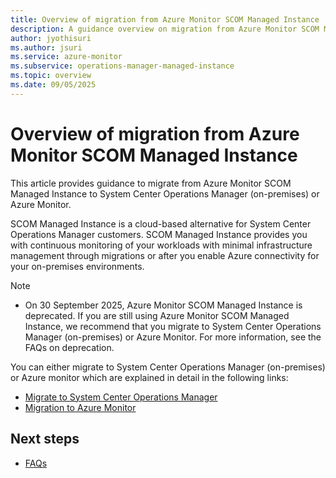 ```yaml
---
title: Overview of migration from Azure Monitor SCOM Managed Instance
description: A guidance overview on migration from Azure Monitor SCOM Managed Instance to System Center Operations Manager or Azure Monitor.
author: jyothisuri
ms.author: jsuri
ms.service: azure-monitor
ms.subservice: operations-manager-managed-instance
ms.topic: overview
ms.date: 09/05/2025
---
```


# Overview of migration from Azure Monitor SCOM Managed Instance

This article provides guidance to migrate from Azure Monitor SCOM Managed Instance to System Center Operations Manager (on-premises) or Azure Monitor.    

SCOM Managed Instance is a cloud-based alternative for System Center Operations Manager customers. SCOM Managed Instance provides you with continuous monitoring of your workloads with minimal infrastructure management through migrations or after you enable Azure connectivity for your on-premises environments.

> [!Note]
> - On 30 September 2025, Azure Monitor SCOM Managed Instance is deprecated. If you are still using Azure Monitor SCOM Managed Instance, we recommend that you migrate to System Center Operations Manager (on-premises) or Azure Monitor. For more information, see the FAQs on deprecation.      

You can either migrate to System Center Operations Manager (on-premises) or Azure monitor which are explained in detail in the following links:
- [Migrate to System Center Operations Manager](migrate-to-operations-manager.md)  
- [Migration to Azure Monitor](migrate-to-azure-monitor.md)  

## Next steps

- [FAQs](migration-faq-scom-manage-instance.md)
